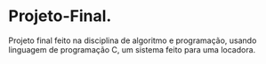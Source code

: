 # Projeto-Final.
Projeto final feito na disciplina de algoritmo e programação, usando linguagem de programação C, um sistema feito para uma locadora.
